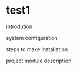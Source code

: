 # test1


introdution 

system configuration 

steps to make installation

project module description
